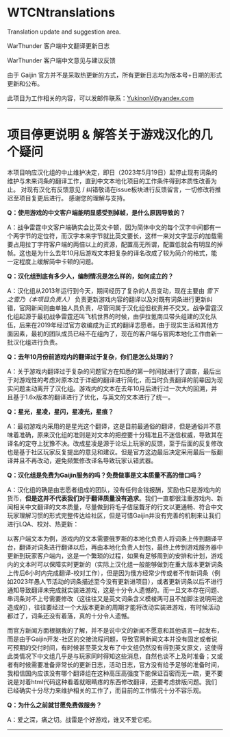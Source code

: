 # WTCNtranslations
Translation update and suggestion area.

WarThunder 客户端中文翻译更新日志

WarThunder 客户端中文意见与建议反馈

由于 Gaijin 官方并不是采取热更新的方式，所有更新日志均为版本号+日期的形式更新和公布。

此项目为工作相关的内容，可以发邮件联系：YukinonV@yandex.com

***

# 项目停更说明 & 解答关于游戏汉化的几个疑问

本项目响应汉化组的中止维护决定，即日（2023年5月19日）起停止现有词条的维护与未来词条的翻译工作，直到中文本地化项目的工作条件得到本质性改善为止。
对现有汉化有反馈意见 / 纠错敬请在issue板块进行反馈留言，一切修改将推迟至项目复更后进行。
感谢您的理解与支持。

**Q：使用游戏的中文客户端能明显感受到掉帧，是什么原因导致的？**

A：战争雷霆中文客户端确实会比英文卡顿，因为简体中文的每个汉字中间都有一个两字节的定位符，而汉字本来字节就比英文要长，这样一来对文字显示的加载需要占用拉丁字符客户端的两倍以上的资源，配置高无所谓，配置低就会有明显的掉帧。这也是为什么去年10月后游戏文本把复杂的译名改成了较为简介的格式，能一定程度上缓解简中卡顿的问题。

**Q：汉化组到底有多少人，编制情况是怎么样的，如何成立的？**

A：汉化组从2013年运行到今天，期间经历了复杂的人员变动，现在主要由 *雪下之雪乃（本项目负责人）* 负责更新游戏内容的翻译以及对既有词条进行更新纠错，官网新闻则由单独人员负责，尽管同属于汉化组但权责并不交叉。战争雷霆汉化组起源于最初战争雷霆还叫飞机世界的时候，由伊拉氪南瓜带头组建的汉化队伍，后来在2019年经过官方收编成为正式的翻译志愿者。由于现实生活和其他方面因素，最初的团队成员已经不在组内了，现在的客户端与官网本地化工作由新一批汉化组进行负责。

**Q：去年10月份前游戏内的翻译过于复杂，你们是怎么处理的？**

A：关于游戏内翻译过于复杂的问题官方在知悉的第一时间就进行了调查，最后出于对游戏性的考虑对原本过于详细的翻译进行简化，而当时负责翻译的前辈因为现实问题主动离开了汉化组。游戏内的文本在去年10月后进行过一次大的回溯，并且基于1.6x版本的翻译进行了优化，与英文的文本进行了统一。

**Q：星光，星凌，星闪，星凌光，星痕？**

A：最初游戏内采用的是星光这个翻译，这是目前最通俗的翻译，但是通俗并不意味着准确，原来汉化组的准则是对文本的把控要十分精准且不迷信权威，导致其在译名的定夺上犹豫不决。改成星凌是源于论坛上玩家的反馈，至于后面的反复修改也是基于社区玩家反复提出的意见和建议。但是官方这边最后决定采用最后一版翻译并且不再改动，避免频繁修改译名导致玩家认错武器。

**Q：汉化组是免费为Gaijin服务的吗？免费做事是文本质量不高的借口吗？**

A：汉化组的确是由志愿者组成的团队，没有任何金钱报酬，奖励也只是游戏内的货币，**但是这并不代表我们对于翻译质量没有追求**。我们一直都很注重游戏内、新闻相关中文翻译的文本质量，尽量做到将毛子佶屈聱牙的行文以更通畅、符合中文玩家理解习惯的形式完整传达给社区，但是可惜Gaijin并没有完善的机制来让我们进行LQA、校对、热更新：

以客户端文本为例，游戏内的文本需要俄罗斯的本地化负责人将词条上传到翻译平台，翻译对词条进行翻译以后，再由本地化负责人封包，最终上传到游戏服务器中更新到玩家客户端内，这是一个繁琐的过程，如果有足够周到的安排和计划，游戏内的文本时可以保障实时更新的（实际上汉化组一般能够做到在重大版本更新词条上传后6小时内完成翻译-校对工作），但是因为俄方经常少传或者不传新词条（例如2023年愚人节活动的词条描述至今没有更新进项目），或者更新词条以后不进行通知导致翻译未完成就实装进游戏，这是十分令人遗憾的。而一旦文本存在问题、串词条对不上号需要修改（这往往又是英文词条含义模棱两可且不加脚注说明用途造成的），往往要经过一个大版本更新的周期才能将改动实装进游戏，有时候活动都过了，词条还没有着落，真的十分令人遗憾。

而官方新闻方面根据我的了解，并不是说中文的新闻不愿意和其他语言一起发布，而是由于Gaijin开发-社区的交接流程问题，导致官网新闻文本并没有固定或者说可预期的交付时间，有时候甚至英文发布了中文组仍然没有得到英文原文，这使得此类情况下中文组几乎是与玩家同时得知这些消息，自然也谈不上及时准备；又或者有时候需要准备非常长的更新日志，活动日志，官方没有给予足够的准备时间，我相信国内应该没有哪个翻译组在这种高压高强度下能保证百密而无一疏，更不要说是对着html代码这种看着就眼睛疼的东西修改翻译，还要考虑排版问题。我们已经确实十分尽力来维护相关的工作了，而目前的工作情况十分不容乐观。

**Q：为什么之前就甘愿免费做服务？**

A：爱之深，痛之切。战雷是个好游戏，谁又不爱它呢。

***
